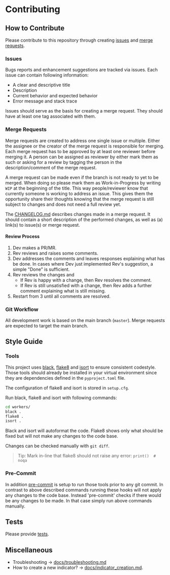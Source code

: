 # Contributing

## How to Contribute

Please contribute to this repository through creating [issues](https://gitlab.gistools.geog.uni-heidelberg.de/giscience/big-data/ohsome/apps/ohsome-quality-analyst/-/issues/new) and [merge requests](https://docs.gitlab.com/ce/user/project/merge_requests/creating_merge_requests.html#new-merge-request-from-your-local-environment).


### Issues

Bugs reports and enhancement suggestions are tracked via issues. Each issue can contain following information:

- A clear and descriptive title
- Description
- Current behavior and expected behavior
- Error message and stack trace

Issues should serve as the basis for creating a merge request. They should have at least one tag associated with them.


### Merge Requests

Merge requests are created to address one single issue or multiple. Either the assignee or the creator of the merge request is responsible for merging.
Each merge request has to be approved by at least one reviewer before merging it. A person can be assigned as reviewer by either mark them as such or asking for a review by tagging the person in the description/comment of the merge request.

A merge request can be made even if the branch is not ready to yet to be merged. When doing so please mark them as Work-in-Progress by writing `WIP` at the beginning of the title. This way people/reviewer know that currently someone is working to address an issue. This gives them the opportunity share their thoughts knowing that the merge request is still subject to changes and does not need a full review yet.

The [CHANGELOG.md](CHANGELOG.md) describes changes made in a merge request. It should contain a short description of the performed changes, as well as (a) link(s) to issue(s) or merge request.


#### Review Process

1. Dev makes a PR/MR.
2. Rev reviews and raises some comments.
3. Dev addresses the comments and leaves responses explaining what has be done. In cases where Dev just implemented Rev's suggestion, a simple "Done" is sufficient.
4. Rev reviews the changes and
    - If Rev is happy with a change, then Rev resolves the comment.
    - If Rev is still unsatisfied with a change, then Rev adds a further comment explaining what is still missing.
5. Restart from 3 until all comments are resolved.


### Git Workflow

All development work is based on the main branch (`master`). Merge requests are expected to target the main branch.


## Style Guide

### Tools

This project uses [black](https://github.com/psf/black), [flake8](https://gitlab.com/pycqa/flake8) and [isort](https://github.com/PyCQA/isort) to ensure consistent codestyle. Those tools should already be installed in your virtual environment since they are dependencies defined in the `pyproject.toml` file.

The configuration of flake8 and isort is stored in `setup.cfg`.

Run black, flake8 and isort with following commands:

```bash
cd workers/
black .
flake8 .
isort .
```

Black and isort will autoformat the code. Flake8 shows only what should be fixed but will not make any changes to the code base.

Changes can be checked manually with `git diff`.

> Tip: Mark in-line that flake8 should not raise any error: `print()  # noqa`


### Pre-Commit

In addition [pre-commit](https://pre-commit.com/) is setup to run those tools prior to any git commit. In contrast to above described commands running these hooks will not apply any changes to the code base. Instead 'pre-commit' checks if there would be any changes to be made. In that case simply run above commands manually.


## Tests

Please provide [tests](docs/development_setup.md#tests).


## Miscellaneous

- Troubleshooting -> [docs/troubleshooting.md](docs/troubleshooting.md)
- How to create a new indicator? -> [docs/indicator_creation.md](docs/indicator_creation.md).
